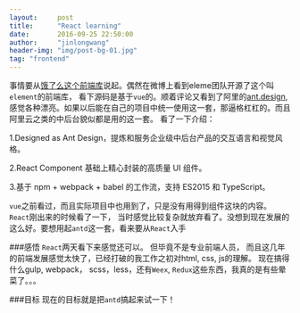 ```yaml
---
layout:     post
title:      "React learning"
date:       2016-09-25 22:50:00
author:     "jinlongwang"
header-img: "img/post-bg-01.jpg"
tag: "frontend"
---
```

事情要从[饿了么这个前端库](https://github.com/ElemeFE/element)说起。偶然在微博上看到eleme团队开源了这个叫`element`的前端库， 看下源码是基于`vue`的。顺着评论又看到了阿里的[ant.design](http://ant.design/), 感觉各种漂亮。如果以后能在自己的项目中统一使用这一套，那逼格杠杠的。而且阿里云之类的中后台貌似都是用的这一套。
看了一下介绍：

1.Designed as Ant Design，提炼和服务企业级中后台产品的交互语言和视觉风格。

2.React Component 基础上精心封装的高质量 UI 组件。

3.基于 npm + webpack + babel 的工作流，支持 ES2015 和 TypeScript。

`vue`之前看过，而且实际项目中也用到了，只是没有用得到组件这块的内容。`React`刚出来的时候看了一下， 当时感觉比较复杂就放弃看了。没想到现在发展的这么好。要想用起`antd`这一套，看来要从`React`入手

###感悟
`React`两天看下来感觉还可以。 但毕竟不是专业前端人员， 而且这几年的前端发展感觉太快了，已经打破的我工作之初对html, css, js的理解。 现在搞得什么gulp, webpack， scss，less，还有`Weex`, `Redux`这些东西，我真的是有些晕菜了。。。

###目标
现在的目标就是把`antd`搞起来试一下！ 

